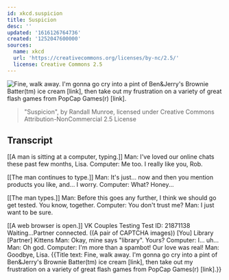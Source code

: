 ```yaml
---
id: xkcd.suspicion
title: Suspicion
desc: ''
updated: '1616126764736'
created: '1252047600000'
sources:
  name: xkcd
  url: 'https://creativecommons.org/licenses/by-nc/2.5/'
  license: Creative Commons 2.5
---
```

![Fine, walk away.  I'm gonna go cry into a pint of Ben&Jerry's Brownie Batter(tm) ice cream [link], then take out my frustration on a variety of great flash games from PopCap Games(r) [link].](https://imgs.xkcd.com/comics/suspicion.png)
> "Suspicion", by Randall Munroe, licensed under Creative Commons Attribution-NonCommercial 2.5 License

## Transcript
[[A man is sitting at a computer, typing.]]
Man: I've loved our online chats these past few months, Lisa.
Computer: Me too. I really like you, Rob.

[[The man continues to type.]]
Man: It's just... now and then you mention products you like, and... I worry.
Computer: What? Honey...

[[The man types.]]
Man: Before this goes any further, I think we should go get tested. You know, together.
Computer: You don't trust me?
Man: I just want to be sure.

[[A web browser is open.]]
VK Couples Testing
Test ID: 21871138
Waiting...Partner connected.
((A pair of CAPTCHA images))
[You] Library
[Partner] Kittens
Man: Okay, mine says "library". Yours?
Computer: I... uh...
Man: Oh god.
Computer: I'm more than a spambot! Our love was real!
Man: Goodbye, Lisa.
{{Title text: Fine, walk away.  I'm gonna go cry into a pint of Ben&Jerry's Brownie Batter(tm) ice cream [link], then take out my frustration on a variety of great flash games from PopCap Games(r) [link].}}

